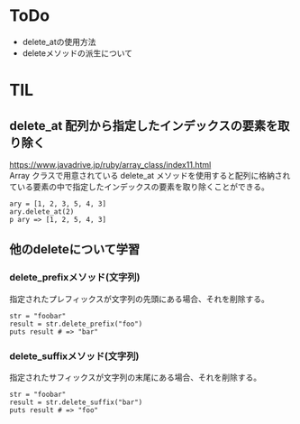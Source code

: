 # ToDo
- delete_atの使用方法
- deleteメソッドの派生について

# TIL

## delete_at 配列から指定したインデックスの要素を取り除く
https://www.javadrive.jp/ruby/array_class/index11.html<br>
Array クラスで用意されている delete_at メソッドを使用すると配列に格納されている要素の中で指定したインデックスの要素を取り除くことができる。
```
ary = [1, 2, 3, 5, 4, 3]
ary.delete_at(2)
p ary => [1, 2, 5, 4, 3]
```

## 他のdeleteについて学習

### delete_prefixメソッド(文字列)
指定されたプレフィックスが文字列の先頭にある場合、それを削除する。
```
str = "foobar"
result = str.delete_prefix("foo")
puts result # => "bar"
```

### delete_suffixメソッド(文字列)
指定されたサフィックスが文字列の末尾にある場合、それを削除する。
```
str = "foobar"
result = str.delete_suffix("bar")
puts result # => "foo"
```
